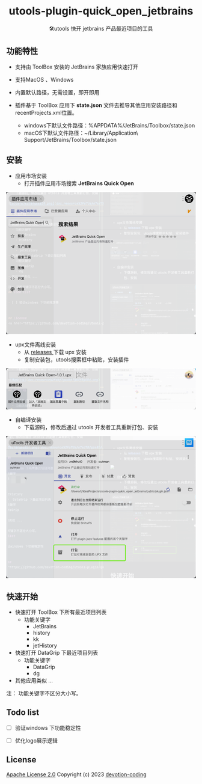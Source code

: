 <h1 align="center">
    utools-plugin-quick_open_jetbrains
</h1>

<p align="center">
🛠️utools 快开 jetbrains 产品最近项目的工具
</p>

## 功能特性

- 支持由 ToolBox 安装的 JetBrains 家族应用快速打开
- 支持MacOS 、Windows
- 内置默认路径，无需设置，即开即用

- 插件基于 ToolBox 应用下 **state.json** 文件去推导其他应用安装路径和recentProjects.xml位置。
  -  windows下默认文件路径：%APPDATA%/JetBrains/Toolbox/state.json
  -  macOS下默认文件路径：~/Library/Application\ Support/JetBrains/Toolbox/state.json

## 安装

- 应用市场安装 
  - 打开插件应用市场搜索 **JetBrains Quick Open**
  
![应用市场安装](doc_resource%2F78dfg765df65g7ds5.png)

- upx文件离线安装  
  - 从 <a href="https://github.com/devotion-coding/utools-plugin-quick_open_jetbrains/releases"> releases </a> 下载 upx 安装
  - 复制安装包，utools搜索框中粘贴，安装插件

![离线包安装](doc_resource%2F67fd6gh78df6g8d6.png)

- 自编译安装
  - 下载源码，修改后通过 utools 开发者工具重新打包、安装

![离线打包](doc_resource%2Fd6f7gad687g6df8g68d.png)

## 快速开始

- 快速打开 ToolBox 下所有最近项目列表
  - 功能关键字
    - JetBrains
    - history
    - kk
    - jetHistory
- 快速打开  DataGrip 下最近项目列表
  - 功能关键字
    - DataGrip
    - dg
- 其他应用类似 ...

注： 功能关键字不区分大小写。
## Todo list

- [ ] 验证windows 下功能稳定性
- [ ] 优化logo展示逻辑


## License
<a href="https://github.com/devotion-coding/utools-plugin-quick_open_jetbrains/blob/main/LICENSE">Apache License 2.0</a> Copyright (c) 2023 <a href="https://github.com/devotion-coding">devotion-coding</a>


